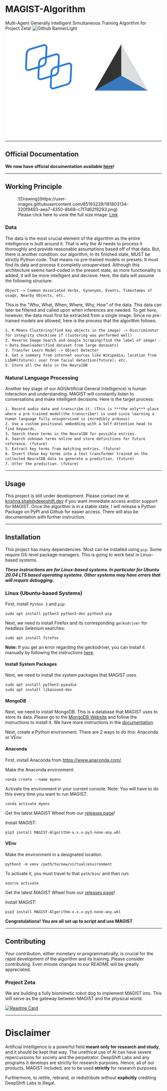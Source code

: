 # MAGIST-Algorithm
Multi-Agent Generally Intelligent Simultaneous Training Algorithm for Project Zeta!
![Github BannerLight](https://user-images.githubusercontent.com/85193239/171949594-50a1f380-de26-4cd1-94d8-769a4c032455.png#only-light)
![Github BannerDark](https://raw.githubusercontent.com/DeepShift-Labs/MAGIST-Documentation/master/docs/assets/combined_hero_dark.png#only-dark)

***

## Official Documentation

**We now have official documentation available [here](https://wiki.deepshift.dev)!**

***

## Working Principle
<figure markdown>
  ![Drawing](https://user-images.githubusercontent.com/85193239/181803134-320f9493-aea7-4350-8b68-c7f7d62f8293.png)
  <figcaption>Please click here to view the full size image: <a href="https://user-images.githubusercontent.com/85193239/181803134-320f9493-aea7-4350-8b68-c7f7d62f8293.png" target="_blank">Link</a></figcaption>
</figure>


### Data
The data is the most crucial element of the algorithm as the entire intelligence is built around it. That is why the AI needs to process it thoroughly and provide reasonable assumptions based off of that data. But, there is another condition: our algorithm, in its finished state, MUST be strictly Python code. That means no pre-trained models or presets. It must find its data and process it completly unsupervised. Although this architecture seems hard-coded in the present state, as more functionality is added, it will be more intelligent and decisive. Here, the data will assume the following structure:

```
Object -> Common Associated Verbs, Synonyms, Events, Timestamps of usage, Nearby Objects, etc.
```

This is the "Who, What, When, Where, Why, How" of the data. This data can later be filtered and called upon when
inferences are needed. To get here, however, the data must first be extracted from a single image. Since no pre-trained models are allowed, here is the process that the algorithm follows:

```
1. K-Means Clustering(find key objects in the image) -> Discriminator for integrity check(see if clustering was performed well)
2. Reverse Image Search and Google Scraping(find the label of image) -> Data Downloader(find dataset from large datasets)
3. Transfer Learn Model -> Object Detector
4. Get a summary from internet sources like Wikipedia; location from LiDAR(future); user from facial detection(future); etc.
5. Store all the data in the NeuralDB
```

### Natural Language Processing
Another key stage of our AGI(Artificial General Intelligence) is human interaction and understanding. MAGIST will constantly listen to conversations and make intelligent decisions. Here is the target process:

```
1. Record audio data and transcribe it. (This is ***the only*** place where a pre-trained model(the transcriber) is used since learning a human language fully unsupervised is incredibly arduous)
2. Use a custom positional embedding with a Self-Attention head to find keywords.
3. Search these terms in the NeuralDB for possible entries.
4. Search unknown terms online and store definitions for future reference. (future)
5. Extract key terms from matching entries. (future)
6. Insert those key terms into a text transformer trained on the collected NeuralDB data to generate a prediction. (future)
7. Utter the prediction. (future)
```

***

## Usage
This project is still under development. Please contact me at [krishna.shah@deepshift.dev]() if you want immediate access and/or support
for MAGIST. Once the algorithm is in a stable state, I will release a Python Package on PyPI and Github for easier access. There
will also be documentation with further instruction.

***

## Installation
This project has many dependencies. Most can be installed using `pip`. Some require OS-level package managers. This is
going to work best in Linux-based systems.

***These instructions are for Linux-based systems. In particular for Ubuntu 20.04 LTS based operating systems. Other
systems may have errors that will require debugging.***

### Linux (Ubuntu-based Systems)
First, install `Python 3` and `pip`:
```commandline
sudo apt install python3 python3-dev python3-pip
```
Next, we need to install Firefox and its corresponding `geckodriver` for headless Selenium searches:
```commandline
sudo apt install firefox
```

**Note:** If you get an error regarding the geckodriver, you can install it manually by following the instructions
[here](https://github.com/mozilla/geckodriver).

#### Install System Packages
Next, we need to install the system packages that MAGIST uses.
```commandline
sudo apt install python3-pyaudio
sudo apt install libasound-dev
```

#### MongoDB
Next, we need to install MongoDB. This is a database that MAGIST uses to store its data. Please go to the
[MongoDB Website](https://www.mongodb.com/) and follow the instructions to install it. We have more instructions in the
[documentation](https://github.com/DeepShift-Labs/MAGIST-Algorithm/tree/main/docs).



Next, create a Python environment. There are 2 ways to do this: Anaconda or VEnv.

#### Anaconda
First, install Anaconda from https://www.anaconda.com/.

Make the Anaconda environment:
```commandline
conda create --name myenv
```
Activate the environment in your current console. Note: You will have to do this every time you want to run MAGIST.
```commandline
conda activate myenv
```
Get the latest MAGIST Wheel from our [releases page](https://github.com/DeepShift-Labs/MAGIST-Algorithm/releases)!

Install MAGIST:
```commandline
pip3 install MAGIST-Algorithm-x.x.x-py3-none-any.whl
```

#### VEnv
Make the environment in a designated location.
```commandline
python3 -m venv /path/to/new/virtual/environment
```
To activate it, you must travel to that `path/bin/` and then run:
```commandline
source activate
```
Get the latest MAGIST Wheel from our [releases page](https://github.com/DeepShift-Labs/MAGIST-Algorithm/releases)!

Install MAGIST:
```commandline
pip3 install MAGIST-Algorithm-x.x.x-py3-none-any.whl
```

**Congratulations! You are all set up to script and use MAGIST**

***

## Contributing
Your contribution, either monetary or programmatically, is crucial for the rapid development of the algorithm and its training.
Please consider contributing. Even minute changes to our README will be greatly appreciated.

### Project Zeta
We are building a fully biomimetic robot dog to implement MAGIST into. This will serve as the gateway between MAGIST and the physical world.

[![Readme Card](https://github-readme-stats.vercel.app/api/pin/?username=DeepShift-Labs&repo=Project-Zeta)](https://github.com/DeepShift-Labs/Project-Zeta)

***

# Disclaimer
Artificial Intelligence is a powerful field **meant only for research and study**, and it should be kept that way. The unethical use of AI can have severe repercussions for society and the perpetrator. DeepShift Labs and any programs it develops are strictly for research purposes. Hence, all of our products, MAGIST included, are to be used **strictly** for research purposes. 

Furthermore, to retitle, rebrand, or redistribute without **explicitly** crediting DeepShift Labs is illegal.
